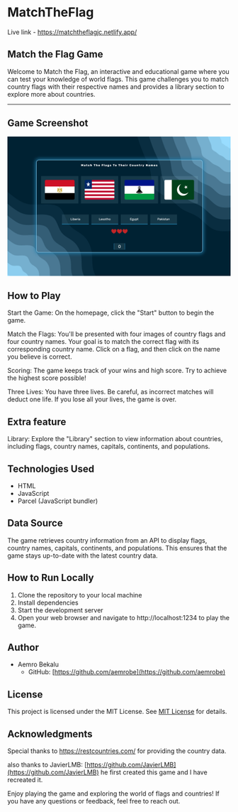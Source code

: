 # MatchTheFlag

Live link - https://matchtheflagjc.netlify.app/

## **Match the Flag Game**

Welcome to Match the Flag, an interactive and educational game where you can test your knowledge of world flags. This game challenges you to match country flags with their respective names and provides a library section to explore more about countries.

---

## **Game Screenshot**

![](./src/imgs/match-the-flag-game-screenshot.png)

## **How to Play**

Start the Game: On the homepage, click the "Start" button to begin the game.

Match the Flags: You'll be presented with four images of country flags and four country names. Your goal is to match the correct flag with its corresponding country name. Click on a flag, and then click on the name you believe is correct.

Scoring: The game keeps track of your wins and high score. Try to achieve the highest score possible!

Three Lives: You have three lives. Be careful, as incorrect matches will deduct one life. If you lose all your lives, the game is over.

## **Extra feature**

Library: Explore the "Library" section to view information about countries, including flags, country names, capitals, continents, and populations.

## **Technologies Used**

- HTML
- JavaScript
- Parcel (JavaScript bundler)

## **Data Source**

The game retrieves country information from an API to display flags, country names, capitals, continents, and populations. This ensures that the game stays up-to-date with the latest country data.

## **How to Run Locally**

1. Clone the repository to your local machine
2. Install dependencies
3. Start the development server
4. Open your web browser and navigate to http://localhost:1234 to play the game.

## **Author**

- Aemro Bekalu
  - GitHub: [https://github.com/aemrobe](https://github.com/aemrobe)

## **License**

This project is licensed under the MIT License.
See [MIT License](https://opensource.org/licenses/mit-license.php) for details.

## **Acknowledgments**

Special thanks to https://restcountries.com/ for providing the country data.

also thanks to JavierLMB: [https://github.com/JavierLMB](https://github.com/JavierLMB) he first created this game and I have recreated it.

Enjoy playing the game and exploring the world of flags and countries! If you have any questions or feedback, feel free to reach out.
